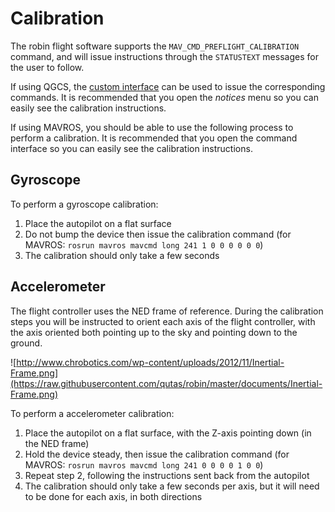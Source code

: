 # Calibration
The robin flight software supports the `MAV_CMD_PREFLIGHT_CALIBRATION` command, and will issue instructions through the `STATUSTEXT` messages for the user to follow.

 If using QGCS, the [custom interface](TOOLS.md#qgroundcontrol) can be used to issue the corresponding commands. It is recommended that you open the _notices_ menu so you can easily see the calibration instructions.

If using MAVROS, you should be able to use the following process to perform a calibration. It is recommended that you open the command interface so you can easily see the calibration instructions.

## Gyroscope
To perform a gyroscope calibration:
1. Place the autopilot on a flat surface
2. Do not bump the device then issue the calibration command (for MAVROS: `rosrun mavros mavcmd long 241 1 0 0 0 0 0 0`)
3. The calibration should only take a few seconds

## Accelerometer
The flight controller uses the NED frame of reference. During the calibration steps you will be instructed to orient each axis of the flight controller, with the axis oriented both pointing up to the sky and pointing down to the ground.

![http://www.chrobotics.com/wp-content/uploads/2012/11/Inertial-Frame.png](https://raw.githubusercontent.com/qutas/robin/master/documents/Inertial-Frame.png)

To perform a accelerometer calibration:
1. Place the autopilot on a flat surface, with the Z-axis pointing down (in the NED frame)
2. Hold the device steady, then issue the calibration command (for MAVROS: `rosrun mavros mavcmd long 241 0 0 0 0 1 0 0`)
3. Repeat step 2, following the instructions sent back from the autopilot
4. The calibration should only take a few seconds per axis, but it will need to be done for each axis, in both directions
